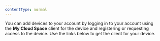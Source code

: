 ```yaml
---
contentType: normal
---
```


You can add devices to your account by logging in to your account using the **My Cloud Space** client for the device and registering or requesting access to the device. Use the links below to get the client for your device.
